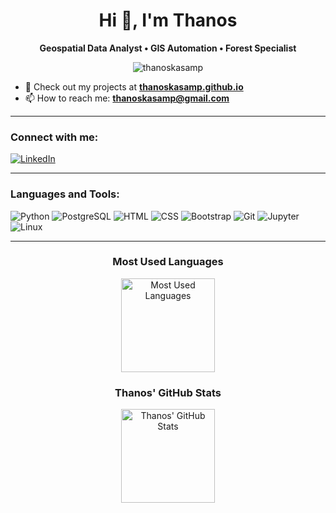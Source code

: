 <h1 align="center">Hi 👋, I'm Thanos</h1>

<p align="center">
  <strong>Geospatial Data Analyst • GIS Automation • Forest Specialist</strong>
</p>

<!-- Profile views badge -->
<p align="center">
  <img src="https://komarev.com/ghpvc/?username=thanoskasamp&label=Profile%20views&color=0e75b6&style=flat" alt="thanoskasamp" />
</p>

- 🚀 Check out my projects at [**thanoskasamp.github.io**](https://thanoskasamp.github.io/)  
- 📫 How to reach me: [**thanoskasamp@gmail.com**](mailto:thanoskasamp@gmail.com)

---

### Connect with me:
<a href="https://www.linkedin.com/in/athanasios-kasampalis" target="_blank">
  <img src="https://img.shields.io/badge/LinkedIn-Athanasios%20Kasampalis-blue?style=for-the-badge&logo=linkedin" alt="LinkedIn"/>
</a>

---

### Languages and Tools:

<p>
  <!-- Python -->
  <img src="https://img.shields.io/badge/Python-3776AB?style=flat-square&logo=python&logoColor=white" alt="Python" />
  <!-- PostgreSQL -->
  <img src="https://img.shields.io/badge/PostgreSQL-336791?style=flat-square&logo=postgresql&logoColor=white" alt="PostgreSQL" />
  <!-- HTML -->
  <img src="https://img.shields.io/badge/HTML5-E34F26?style=flat-square&logo=html5&logoColor=white" alt="HTML" />
  <!-- CSS -->
  <img src="https://img.shields.io/badge/CSS3-1572B6?style=flat-square&logo=css3&logoColor=white" alt="CSS" />
  <!-- Bootstrap -->
  <img src="https://img.shields.io/badge/Bootstrap-563D7C?style=flat-square&logo=bootstrap&logoColor=white" alt="Bootstrap" />
  <!-- Git -->
  <img src="https://img.shields.io/badge/Git-F05032?style=flat-square&logo=git&logoColor=white" alt="Git" />
  <!-- Jupyter Notebook -->
  <img src="https://img.shields.io/badge/Jupyter-FA0F00?style=flat-square&logo=jupyter&logoColor=white" alt="Jupyter" />
  <!-- Linux -->
  <img src="https://img.shields.io/badge/Linux-FCC624?style=flat-square&logo=linux&logoColor=black" alt="Linux" />
</p>

---

<div align="center">
  
  ### Most Used Languages
  <img height="150" src="https://github-readme-stats.vercel.app/api/top-langs?username=thanoskasamp&show_icons=true&layout=compact" alt="Most Used Languages" />

  ### Thanos' GitHub Stats
  <img height="150" src="https://github-readme-stats.vercel.app/api?username=thanoskasamp&show_icons=true&theme=default" alt="Thanos' GitHub Stats" />
  
</div>
